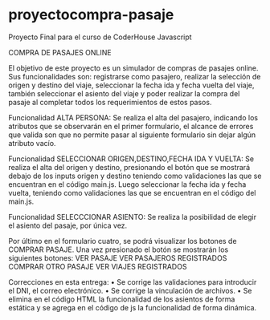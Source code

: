 # proyectocompra-pasaje
Proyecto Final para el curso de CoderHouse Javascript

COMPRA DE PASAJES ONLINE

El objetivo de este proyecto es un simulador de compras de pasajes online. Sus funcionalidades son: registrarse como pasajero, realizar la selección de origen y destino del viaje, seleccionar la fecha ida y fecha vuelta del viaje, también seleccionar el asiento del viaje y poder realizar la compra del pasaje al completar todos los requerimientos de estos pasos.

Funcionalidad ALTA PERSONA:
Se realiza el alta del pasajero, indicando los atributos que se observarán en el primer formulario, el alcance de errores que valida son que no permite pasar al siguiente formulario sin dejar algún atributo vacío.

Funcionalidad SELECCIONAR ORIGEN,DESTINO,FECHA IDA Y VUELTA:
Se realiza el alta del origen y destino, presionando el botón que se mostrará debajo de los inputs origen y destino teniendo como validaciones las que se encuentran en el código main.js.
Luego seleccionar la fecha ida y fecha vuelta, teniendo como validaciones las que se encuentran en el código del main.js.

Funcionalidad SELECCCIONAR ASIENTO:
Se realiza la posibilidad de elegir el asiento del pasaje, por única vez.

Por último en el formulario cuatro, se podrá visualizar los botones de COMPRAR PASAJE. Una vez presionado el botón se mostrarán los siguientes botones:
VER PASAJE
VER PASAJEROS REGISTRADOS
COMPRAR OTRO PASAJE
VER VIAJES REGISTRADOS


Correcciones en esta entrega:
•	Se corrige las validaciones para introducir el DNI, el correo electrónico.
•	Se corrige la vinculación de archivos.
•	Se elimina en el código HTML la funcionalidad de los asientos de forma estática y se agrega en el código de js la funcionalidad de forma dinámica.
